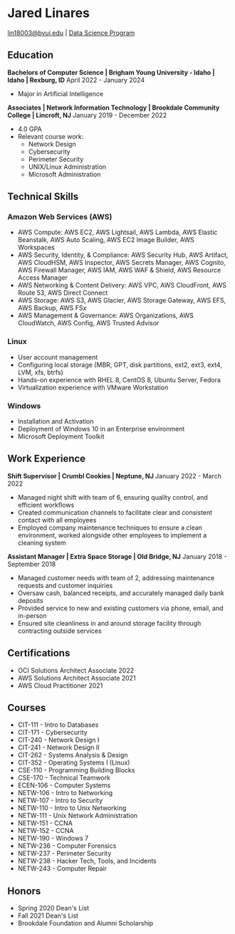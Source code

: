 # Jared Linares

<div id="webaddress">
<a href="lin18003@byui.edu">lin18003@byui.edu</a>
| <a href="https://byuidatascience.github.io/development.html">Data Science Program</a>
</div>

<!-- https://www.monique.tech/the-art-of-markdown -->


## Education

**Bachelors of Computer Science | Brigham Young University - Idaho | Idaho | Rexburg, ID**
April 2022 - January 2024

- Major in Artificial Intelligence

**Associates | Network Information Technology | Brookdale Community College | Lincroft, NJ**
January 2019 - December 2022

- 4.0 GPA
- Relevant course work: 
    - Network Design
    - Cybersecurity
    - Perimeter Security
    - UNIX/Linux Administration
    - Microsoft Administration


## Technical Skills

### Amazon Web Services (AWS)
- AWS Compute: AWS EC2, AWS Lightsail, AWS Lambda, AWS Elastic Beanstalk, AWS Auto Scaling, AWS EC2 Image Builder, AWS Workspaces
- AWS Security, Identity, & Compliance: AWS Security Hub, AWS Artifact, AWS CloudHSM, AWS Inspector, AWS Secrets Manager, AWS Cognito, AWS Firewall Manager, AWS IAM, AWS WAF & Shield, AWS Resource Access Manager
- AWS Networking & Content Delivery: AWS VPC, AWS CloudFront, AWS Route 53, AWS Direct Connect
- AWS Storage: AWS S3, AWS Glacier, AWS Storage Gateway, AWS EFS, AWS Backup, AWS FSx
- AWS Management & Governance: AWS Organizations, AWS CloudWatch, AWS Config, AWS Trusted Advisor

### Linux
- User account management
- Configuring local storage (MBR, GPT, disk partitions, ext2, ext3, ext4, LVM, xfs, btrfs)
- Hands-on experience with RHEL 8, CentOS 8, Ubuntu Server, Fedora
- Virtualization experience with VMware Workstation

### Windows
- Installation and Activation
- Deployment of Windows 10 in an Enterprise environment
- Microsoft Deployment Toolkit


## Work Experience

**Shift Supervisor | Crumbl Cookies | Neptune, NJ**
January 2022 - March 2022

- Managed night shift with team of 6, ensuring quality control, and efficient workflows
- Created communication channels to facilitate clear and consistent contact with all employees
- Employed company maintenance techniques to ensure a clean environment, worked alongside other employees to implement a cleaning system

**Assistant Manager | Extra Space Storage | Old Bridge, NJ**
January 2018 - September 2018

- Managed customer needs with team of 2, addressing maintenance requests and customer inquiries
- Oversaw cash, balanced receipts, and accurately managed daily bank deposits
- Provided service to new and existing customers via phone, email, and in-person
- Ensured site cleanliness in and around storage facility through contracting outside services

## Certifications
- OCI Solutions Architect Associate 2022
- AWS Solutions Architect Associate 2021
- AWS Cloud Practitioner 2021

## Courses
- CIT-111 - Intro to Databases
- CIT-171 - Cybersecurity
- CIT-240 - Network Design I
- CIT-241 - Network Design II
- CIT-262 - Systems Analysis & Design
- CIT-352 - Operating Systems I (Linux)
- CSE-110 - Programming Building Blocks
- CSE-170 - Technical Teamwork
- ECEN-106 - Computer Systems
- NETW-106 - Intro to Networking
- NETW-107 - Intro to Security
- NETW-110 - Intro to Unix Networking
- NETW-111 - Unix Network Administration
- NETW-151 - CCNA
- NETW-152 - CCNA
- NETW-190 - Windows 7
- NETW-236 - Computer Forensics
- NETW-237 - Perimeter Security
- NETW-238 - Hacker Tech, Tools, and Incidents
- NETW-243 - Computer Repair

## Honors
- Spring 2020 Dean's List
- Fall 2021 Dean's List
- Brookdale Foundation and Alumni Scholarship

<!-- ### Footer

Last updated: May 2013 -->


